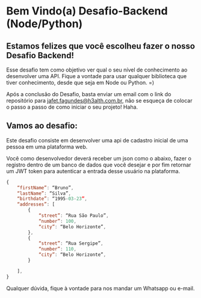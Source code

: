 # Bem Vindo(a) Desafio-Backend (Node/Python)

## Estamos felizes que você escolheu fazer o nosso Desafio Backend!

Esse desafio tem como objetivo ver qual o seu nível de conhecimento ao desenvolver uma API. Fique a vontade para usar qualquer biblioteca que tiver conhecimento, desde que seja em Node ou Python. =)

Após a conclusão do Desafio, basta enviar um email com o link do repositório para jafet.fagundes@h3alth.com.br, não se esqueça de colocar o passo a passo de como iniciar o seu projeto! Haha.

## Vamos ao desafio:

Este desafio consiste em desenvolver uma api de cadastro inicial de uma pessoa em uma plataforma web.

Você como desenvolvedor deverá receber um json como o abaixo, fazer o registro dentro de um banco de dados que você desejar e por fim retornar um JWT token para autenticar a entrada desse usuário na plataforma.
```javascript
{
	“firstName”: “Bruno”,
	“lastName”: “Silva”,
	“birthdate”: “1995-03-23”,
	“addresses”: [
		{
			“street”: “Rua São Paulo”,
			“number”: 100,
			“city”: “Belo Horizonte”,
		},
		{
			“street”: “Rua Sergipe”,
			“number”: 110,
			“city”: “Belo Horizonte”,
		}

	],
}
```

Qualquer dúvida, fique à vontade para nos mandar um Whatsapp ou e-mail.
